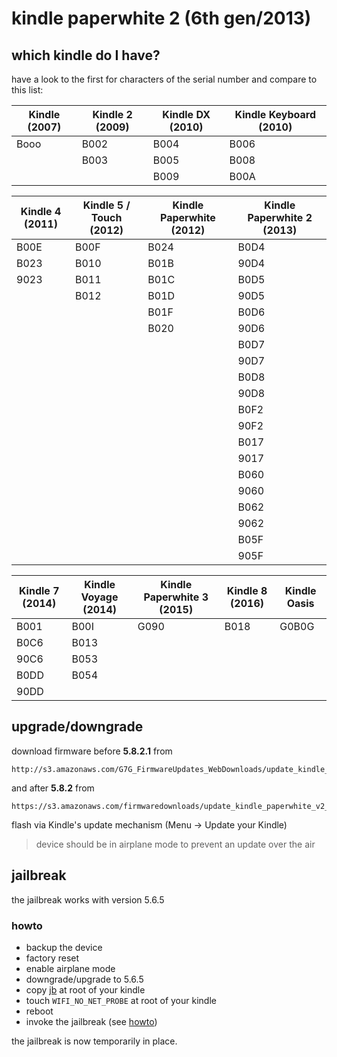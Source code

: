 # kindle paperwhite 2 (6th gen/2013)

## which kindle do I have?

have a look to the first for characters of the serial number and compare to this list:

| Kindle (2007) | Kindle 2 (2009) | Kindle DX (2010) | Kindle Keyboard (2010) |
| ------------- | --------------- | ---------------- | ---------------------- |
| Booo          | B002            | B004             | B006                   |
|               | B003            | B005             | B008                   |
|               |                 | B009             | B00A                   |


| Kindle 4 (2011) | Kindle 5 / Touch (2012) | Kindle Paperwhite (2012) | Kindle Paperwhite 2 (2013) |
| --------------- | ----------------------- | ------------------------ | -------------------------- |
| B00E            | B00F                    | B024                     | B0D4                       |
| B023            | B010                    | B01B                     | 90D4                       |
| 9023            | B011                    | B01C                     | B0D5                       |
|                 | B012                    | B01D                     | 90D5                       |
|                 |                         | B01F                     | B0D6                       |
|                 |                         | B020                     | 90D6                       |
|                 |                         |                          | B0D7                       |
|                 |                         |                          | 90D7                       |
|                 |                         |                          | B0D8                       |
|                 |                         |                          | 90D8                       |
|                 |                         |                          | B0F2                       |
|                 |                         |                          | 90F2                       |
|                 |                         |                          | B017                       |
|                 |                         |                          | 9017                       |
|                 |                         |                          | B060                       |
|                 |                         |                          | 9060                       |
|                 |                         |                          | B062                       |
|                 |                         |                          | 9062                       |
|                 |                         |                          | B05F                       |
|                 |                         |                          | 905F                       |


| Kindle 7 (2014) | Kindle Voyage (2014) | Kindle Paperwhite 3 (2015) | Kindle 8 (2016) | Kindle Oasis |
| --------------- | -------------------- | -------------------------- | --------------- | ------------ |
| B001            | B00I                 | G090                       | B018            | G0B0G        |
| B0C6            | B013                 |                            |                 |              |
| 90C6            | B053                 |                            |                 |              |
| B0DD            | B054                 |                            |                 |              |
| 90DD            |                      |                            |                 |              |
    
## upgrade/downgrade

download firmware before **5.8.2.1** from 

    http://s3.amazonaws.com/G7G_FirmwareUpdates_WebDownloads/update_kindle_<version>.bin

and after **5.8.2** from

    https://s3.amazonaws.com/firmwaredownloads/update_kindle_paperwhite_v2_<version>.bin

flash via Kindle's update mechanism (Menu -> Update your Kindle)

> device should be in airplane mode to prevent an update over the air

## jailbreak

the jailbreak works with version 5.6.5

### howto

* backup the device
* factory reset
* enable airplane mode
* downgrade/upgrade to 5.6.5
* copy [jb](https://github.com/esno/kindle-pw2-5.6.5-jailbreak/raw/master/src/jb) at root of your kindle
* touch `WIFI_NO_NET_PROBE` at root of your kindle
* reboot
* invoke the jailbreak (see [howto](https://github.com/esno/kindle-pw2-5.6.5-jailbreak/blob/master/README.md))

the jailbreak is now temporarily in place.
